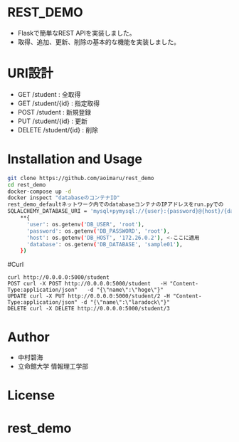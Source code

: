 # REST_DEMO
* Flaskで簡単なREST APIを実装しました。
* 取得、追加、更新、削除の基本的な機能を実装しました。

# URI設計
* GET /student : 全取得
* GET /student/{id} : 指定取得
* POST /student : 新規登録
* PUT /student/{id} : 更新
* DELETE /student/{id} : 削除

# Installation and Usage
```bash
git clone https://github.com/aoimaru/rest_demo
cd rest_demo
docker-compose up -d
docker inspect "databaseのコンテナID"
rest_demo_defaultネットワーク内でのdatabaseコンテナのIPアドレスをrun.pyでの
SQLALCHEMY_DATABASE_URI = 'mysql+pymysql://{user}:{password}@{host}/{database}?charset=utf8'.format(
    **{
      'user': os.getenv('DB_USER', 'root'),
      'password': os.getenv('DB_PASSWORD', 'root'),
      'host': os.getenv('DB_HOST', '172.26.0.2'), <-ここに適用
      'database': os.getenv('DB_DATABASE', 'sample01'),
    })
```
#Curl
```
curl http://0.0.0.0:5000/student
POST curl -X POST http://0.0.0.0:5000/student   -H "Content-Type:application/json"   -d "{\"name\":\"hoge\"}"
UPDATE curl -X PUT http://0.0.0.0:5000/student/2 -H "Content-Type:application/json" -d "{\"name\":\"laradock\"}"
DELETE curl -X DELETE http://0.0.0.0:5000/student/3
```


# Author
* 中村碧海
* 立命館大学 情報理工学部
 
# License
# rest_demo
